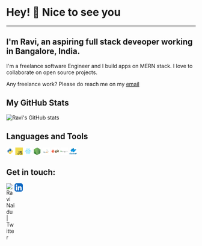 # Hey! 👋 Nice to see you
----------------------------------------------------------------------
## I'm Ravi, an aspiring full stack deveoper working in Bangalore, India.
I'm a freelance software Engineer and I build apps on MERN stack. I love to collaborate on open source projects. 

Any freelance work? Please do reach me on my  [email](mailto:ravisankar.r93@gmail.com)

<!--START_SECTION:waka-->
<!--END_SECTION:waka-->

## My GitHub Stats

![Ravi's GitHub stats](https://github-readme-stats.vercel.app/api?username=Ravi-Rsankar&show_icons=true&theme=radical)

## Languages and Tools 
<code><img height="20" src="https://raw.githubusercontent.com/github/explore/80688e429a7d4ef2fca1e82350fe8e3517d3494d/topics/python/python.png"></code>
<code><img height="20" src="https://raw.githubusercontent.com/github/explore/80688e429a7d4ef2fca1e82350fe8e3517d3494d/topics/javascript/javascript.png"></code>
<code><img height="20" src="https://raw.githubusercontent.com/github/explore/80688e429a7d4ef2fca1e82350fe8e3517d3494d/topics/react/react.png"></code>
<code><img height="20" src="https://raw.githubusercontent.com/github/explore/80688e429a7d4ef2fca1e82350fe8e3517d3494d/topics/nodejs/nodejs.png"></code>
<code><img height="20" src="https://raw.githubusercontent.com/github/explore/80688e429a7d4ef2fca1e82350fe8e3517d3494d/topics/mysql/mysql.png"></code>
<code><img height="20" src="https://raw.githubusercontent.com/github/explore/80688e429a7d4ef2fca1e82350fe8e3517d3494d/topics/git/git.png"></code>
<code><img height="20" src="https://raw.githubusercontent.com/github/explore/80688e429a7d4ef2fca1e82350fe8e3517d3494d/topics/mongodb/mongodb.png"></code>
<code><img height="20" src="https://raw.githubusercontent.com/github/explore/80688e429a7d4ef2fca1e82350fe8e3517d3494d/topics/docker/docker.png"></code>



## Get in touch: 
<a href="https://twitter.com/RavisankarR93">
  <img align="left" alt="Ravi Naidu | Twitter" width="22px" src="https://raw.githubusercontent.com/peterthehan/peterthehan/master/assets/twitter.svg" />
</a>
<a href="https://www.linkedin.com/in/ravisankar-r">
  <img align="left" alt="Ravi's LinkedIN" width="22px" src="https://github.com/tandpfun/skill-icons/blob/main/icons/LinkedIn.svg" />
</a>  

<!--
**Ravi-Rsankar/Ravi-Rsankar** is a ✨ _special_ ✨ repository because its `README.md` (this file) appears on your GitHub profile.

